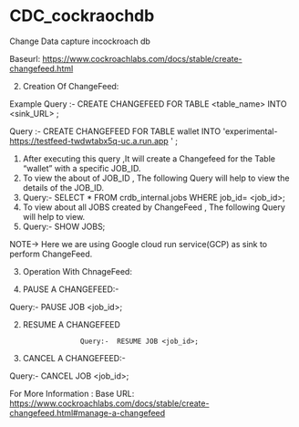 # CDC_cockraochdb
Change Data capture incockroach db

Baseurl:  https://www.cockroachlabs.com/docs/stable/create-changefeed.html


2.	Creation Of ChangeFeed:


Example Query :-   CREATE CHANGEFEED FOR TABLE <table_name>  INTO  <sink_URL> ;


Query :-  CREATE CHANGEFEED FOR TABLE wallet INTO 'experimental- https://testfeed-twdwtabx5q-uc.a.run.app ' ;

1.	After executing this query ,It will create a Changefeed for the Table “wallet” with a specific JOB_ID.												
2.	To view the about of JOB_ID , The following Query will help to view the details of the JOB_ID.												
3.	Query:-  SELECT * FROM crdb_internal.jobs WHERE job_id= <job_id>;				
4.	To view about all JOBS created by ChangeFeed , The following Query will help to view.		
5.	Query:- SHOW JOBS;

NOTE-> Here we are using Google cloud run service(GCP) as sink to perform ChangeFeed.



3.	Operation With ChnageFeed:


1.	PAUSE A CHANGEFEED:-

Query:-  PAUSE JOB <job_id>;

2.	RESUME A CHANGEFEED

                      Query:-  RESUME JOB <job_id>;

3. CANCEL A CHANGEFEED:-

Query:- CANCEL JOB <job_id>;






For More Information :
Base URL: https://www.cockroachlabs.com/docs/stable/create-changefeed.html#manage-a-changefeed
